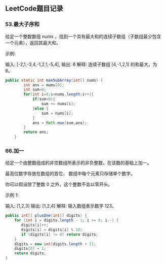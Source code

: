 ## LeetCode题目记录

###  53.最大子序和

给定一个整数数组 nums ，找到一个具有最大和的连续子数组（子数组最少包含一个元素），返回其最大和。

示例:

输入: [-2,1,-3,4,-1,2,1,-5,4],
输出: 6
解释: 连续子数组 [4,-1,2,1] 的和最大，为 6。

```java
public static int maxSubArray(int[] nums) {
        int ans = nums[0];
        int sum=0;
        for(int i=0;i<nums.length;i++){
            if(sum>0){
                sum += nums[i];
            }else {
                sum = nums[i];
            }
            ans = Math.max(sum,ans);
        }
        return ans;
    }
```

### 66.加一

给定一个由整数组成的非空数组所表示的非负整数，在该数的基础上加一。

最高位数字存放在数组的首位， 数组中每个元素只存储单个数字。

你可以假设除了整数 0 之外，这个整数不会以零开头。

示例 1:

输入: [1,2,3]
输出: [1,2,4]
解释: 输入数组表示数字 123。

```java
public int[] plusOne(int[] digits) {
    for (int i = digits.length - 1; i >= 0; i--) {
       digits[i]++;
       digits[i] = digits[i] % 10;
       if (digits[i] != 0) return digits;
    }
    digits = new int[digits.length + 1];
    digits[0] = 1;
    return digits;
}
```

